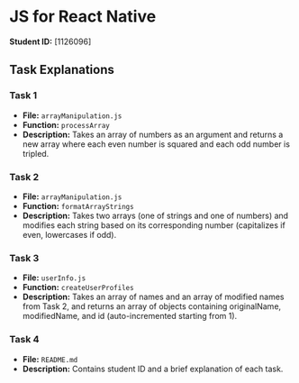 # JS for React Native

**Student ID:** [1126096]

## Task Explanations

### Task 1
- **File:** `arrayManipulation.js`
- **Function:** `processArray`
- **Description:** Takes an array of numbers as an argument and returns a new array where each even number is squared and each odd number is tripled.

### Task 2
- **File:** `arrayManipulation.js`
- **Function:** `formatArrayStrings`
- **Description:** Takes two arrays (one of strings and one of numbers) and modifies each string based on its corresponding number (capitalizes if even, lowercases if odd).

### Task 3
- **File:** `userInfo.js`
- **Function:** `createUserProfiles`
- **Description:** Takes an array of names and an array of modified names from Task 2, and returns an array of objects containing originalName, modifiedName, and id (auto-incremented starting from 1).

### Task 4
- **File:** `README.md`
- **Description:** Contains student ID and a brief explanation of each task.

